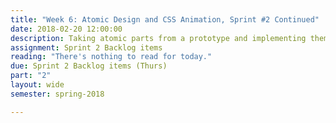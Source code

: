 ```yaml
---
title: "Week 6: Atomic Design and CSS Animation, Sprint #2 Continued"
date: 2018-02-20 12:00:00
description: Taking atomic parts from a prototype and implementing them as full pages with repeatable components (Lesson and book report from Lisa), animating items using CSS and JavaScript, Creating non-traditional layouts using Flexbox and CSS Grid, Weekly Scrum, Help with deliverables related to Sprint 2
assignment: Sprint 2 Backlog items
reading: "There's nothing to read for today."
due: Sprint 2 Backlog items (Thurs)
part: "2"
layout: wide
semester: spring-2018

---
```


